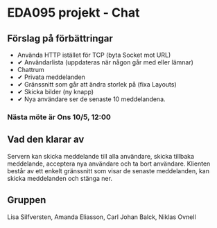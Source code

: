 # EDA095 projekt - Chat

## Förslag på förbättringar
 - Använda HTTP istället för TCP (byta Socket mot URL)
 - ✔ Användarlista (uppdateras när någon går med eller lämnar)
 - Chattrum
 - ✔ Privata meddelanden
 - ✔ Gränssnitt som går att ändra storlek på (fixa Layouts)
 - ✔ Skicka bilder (ny knapp)
 - ✔ Nya användare ser de senaste 10 meddelandena.
 
### Nästa möte är Ons 10/5, 12:00

## Vad den klarar av
Servern kan skicka meddelande till alla användare, skicka tillbaka meddelande, acceptera nya användare och ta bort användare.
Klienten består av ett enkelt gränssnitt som visar de senaste meddelanden, kan skicka meddelanden och stänga ner.

## Gruppen
Lisa Silfversten, Amanda Eliasson, Carl Johan Balck, Niklas Ovnell

